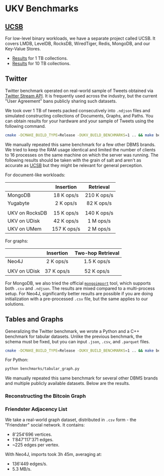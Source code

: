 # UKV Benchmarks

## [UCSB][ucsb]

For low-level binary workloads, we have a separate project called UCSB.
It covers LMDB, LevelDB, RocksDB, WiredTiger, Redis, MongoDB, and our Key-Value Stores.

* [Results][ucsb-1] for 1 TB collections.
* [Results][ucsb-10] for 10 TB collections.

## Twitter

Twitter benchmark operated on real-world sample of Tweets obtained via [Twitter Stream API][twitter-samples].
It is frequently used across the industry, but the current "User Agreement" bans publicly sharing such datasets.

We took over 1 TB of tweets packed consecutively into `.ndjson` files and simulated constructing collections of Documents, Graphs, and Paths.
You can obtain results for your hardware and your sample of Tweets using the following command.

```sh
cmake -DCMAKE_BUILD_TYPE=Release -DUKV_BUILD_BENCHMARKS=1 .. && make benchmark_twitter_ukv_embedded_umem && ./build/bin/benchmark_twitter_ukv_embedded_umem
```

We manually repeated this same benchmark for a few other DBMS brands.
We tried to keep the RAM usage identical and limited the number of clients to 16 processes on the same machine on which the server was running.
The following results should be taken with the grain of salt and aren't as accurate as [UCSB](#ucsb) but they might be relevant for general perception.

For document-like workloads:

|                |  Insertion  |  Retrieval  |
| :------------- | :---------: | :---------: |
| MongoDB        | 18 K ops/s  | 210 K ops/s |
| Yugabyte       |  2 K ops/s  | 82 K ops/s  |
|                |             |             |
| UKV on RocksDB | 15 K ops/s  | 140 K ops/s |
| UKV on UDisk   | 42 K ops/s  |  1 M ops/s  |
| UKV on UMem    | 157 K ops/s |  2 M ops/s  |

For graphs:

|              | Insertion  | Two-hop Retrieval |
| :----------- | :--------: | :---------------: |
| Neo4J        | 2 K ops/s  |    1.5 K ops/s    |
|              |            |                   |
| UKV on UDisk | 37 K ops/s |    52 K ops/s     |

For MongoDB, we also tried the official <code class="docutils literal notranslate"><a href="https://www.mongodb.com/docs/database-tools/mongoimport/" class="pre">mongoimport</a></code> tool, which supports both `.csv` and `.ndjson`.
The results are mixed compared to a multi-process setup.
For Neo4J, significantly better results are possible if you are doing initialization with a pre-processed `.csv` file, but the same applies to our solutions.

## Tables and Graphs

Generalizing the Twitter benchmark, we wrote a Python and a C++ benchmark for tabular datasets.
Unlike the previous benchmark, the schema must be fixed, but you can input `.json`, `.csv`, and `.parquet` files.

```sh
cmake -DCMAKE_BUILD_TYPE=Release -DUKV_BUILD_BENCHMARKS=1 .. && make benchmark_tabular_graph_ukv_embedded_umem && ./build/bin/benchmark_tabular_graph_ukv_embedded_umem
```

For Python:

```sh
python benchmarks/tabular_graph.py
```

We manually repeated this same benchmark for several other DBMS brands and multiple publicly available datasets.
Below are the results.

### Reconstructing the Bitcoin Graph

### Friendster Adjacency List

We take a real-world graph dataset, distributed in `.csv` form - the "Friendster" social network.
It contains:

* 8'254'696 vertices.
* 1'847'117'371 edges.
* ~225 edges per vertex.

With Neo4J, imports took 3h 45m, averaging at:

* 136'449 edges/s.
* 5.3 MB/s.

[ucsb-10]: https://unum.cloud/post/2022-03-22-ucsb
[ucsb-1]: https://unum.cloud/post/2021-11-25-ycsb
[ucsb]: https://github.com/unum-cloud/ucsb
[twitter-samples]: https://developer.twitter.com/en/docs/twitter-api/v1/tweets/sample-realtime/overview
